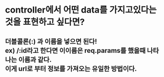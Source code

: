 controller에서 어떤 data를 가지고있다는것을 표현하고 싶다면?
=========================================================
더블콜론(:) 과 이름을 넣으면 된다!<br/>
ex) /:id라고 한다면 이이름은 req.params를 했을때 나타나는 이름과 같다.<br/>
이게 url로 부터 정보를 가져오는 유일한 방법이다.
---------------------------------------